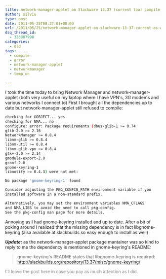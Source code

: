 ```yaml
---
title: network-manager-applet on Slackware 13.37 (current too) compile error
author: silviu
type: post
date: 2011-05-25T08:27:01+00:00
url: /2011/05/25/network-manager-applet-on-slackware-13-37-current-as-well/
dsq_thread_id:
  - 326907998
categories:
  - old
tags:
  - compile
  - error
  - network-manager-applet
  - networkmanager
  - temp_on

---
```

I took the time today to bring Network Manager and network-manager-applet (both very useful on my laptop where I have VPN's, 3G modems and various networks I connect to) First I brought all the dependencies up to date but network-manager-applet still refused to compile:
```bash
checking for GOBJECT... yes
checking for NMA... no
configure: error: Package requirements (dbus-glib-1 >= 0.74
glib-2.0 >= 2.16
NetworkManager >= 0.8.4
libnm-glib >= 0.8.4
libnm-util >= 0.8.4
libnm-glib-vpn >= 0.8.4
gtk+-2.0 >= 2.14
gmodule-export-2.0
gconf-2.0
gnome-keyring-1
libnotify >= 0.4.3) were not met:

No package 'gnome-keyring-1' found

Consider adjusting the PKG_CONFIG_PATH environment variable if you
installed software in a non-standard prefix.

Alternatively, you may set the environment variables NMA_CFLAGS
and NMA_LIBS to avoid the need to call pkg-config.
See the pkg-config man page for more details.
```
Annoying as I had gnome-keyring installed and up to date. After a bit of poking around I realized that the missing dependency is in fact libgnome-keyring (alsa available at slackbuilds so easy enough to install as well)

**_Update:_** as the network-manager-applet package mantainer was so kind to reply to me the dependency is mentioned in gnome-keyring's README:

> gnome-keyring's README states that libgnome-keyring is required:
> <a href="http://slackbuilds.org/repository/13.37/misc/gnome-keyring/" target="_blank" rel="noopener">http://slackbuilds.org/repository/13.37/misc/gnome-keyring/</a>

<span style="color: #888888">I'll leave the post here in case you pay as much attention as I did.<br /> </span>